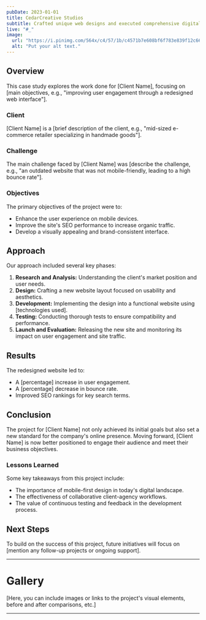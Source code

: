 ```yaml
---
pubDate: 2023-01-01
title: CedarCreative Studios
subtitle: Crafted unique web designs and executed comprehensive digital marketing campaigns for artists and creative enterprises.
live: "#_"
image:
  url: "https://i.pinimg.com/564x/c4/57/1b/c4571b7e608bf6f783e839f12c669697.jpg"
  alt: "Put your alt text."
---
```


## Overview

This case study explores the work done for [Client Name], focusing on [main objectives, e.g., "improving user engagement through a redesigned web interface"].

### Client

[Client Name] is a [brief description of the client, e.g., "mid-sized e-commerce retailer specializing in handmade goods"].

### Challenge

The main challenge faced by [Client Name] was [describe the challenge, e.g., "an outdated website that was not mobile-friendly, leading to a high bounce rate"].

### Objectives

The primary objectives of the project were to:
- Enhance the user experience on mobile devices.
- Improve the site's SEO performance to increase organic traffic.
- Develop a visually appealing and brand-consistent interface.

## Approach

Our approach included several key phases:
1. **Research and Analysis:** Understanding the client's market position and user needs.
2. **Design:** Crafting a new website layout focused on usability and aesthetics.
3. **Development:** Implementing the design into a functional website using [technologies used].
4. **Testing:** Conducting thorough tests to ensure compatibility and performance.
5. **Launch and Evaluation:** Releasing the new site and monitoring its impact on user engagement and site traffic.

## Results

The redesigned website led to:
- A [percentage] increase in user engagement.
- A [percentage] decrease in bounce rate.
- Improved SEO rankings for key search terms.

## Conclusion

The project for [Client Name] not only achieved its initial goals but also set a new standard for the company's online presence. Moving forward, [Client Name] is now better positioned to engage their audience and meet their business objectives.

### Lessons Learned

Some key takeaways from this project include:
- The importance of mobile-first design in today's digital landscape.
- The effectiveness of collaborative client-agency workflows.
- The value of continuous testing and feedback in the development process.

## Next Steps

To build on the success of this project, future initiatives will focus on [mention any follow-up projects or ongoing support].

---

# Gallery

[Here, you can include images or links to the project's visual elements, before and after comparisons, etc.]

---